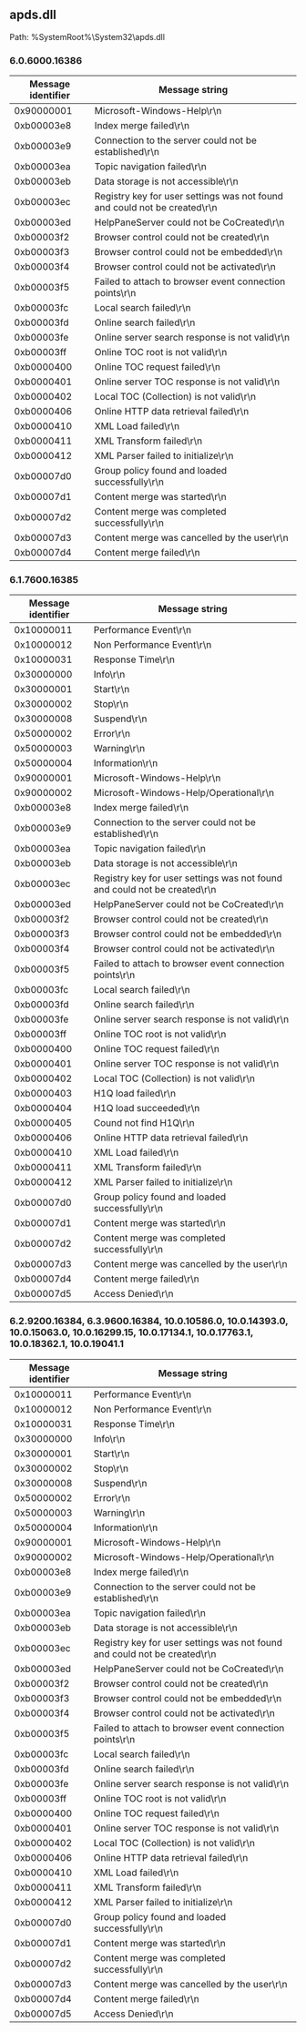 ## apds.dll

Path: %SystemRoot%\System32\apds.dll

### 6.0.6000.16386

Message identifier | Message string
--- | ---
0x90000001 | Microsoft-Windows-Help\r\n
0xb00003e8 | Index merge failed\r\n
0xb00003e9 | Connection to the server could not be established\r\n
0xb00003ea | Topic navigation failed\r\n
0xb00003eb | Data storage is not accessible\r\n
0xb00003ec | Registry key for user settings was not found and could not be created\r\n
0xb00003ed | HelpPaneServer could not be CoCreated\r\n
0xb00003f2 | Browser control could not be created\r\n
0xb00003f3 | Browser control could not be embedded\r\n
0xb00003f4 | Browser control could not be activated\r\n
0xb00003f5 | Failed to attach to browser event connection points\r\n
0xb00003fc | Local search failed\r\n
0xb00003fd | Online search failed\r\n
0xb00003fe | Online server search response is not valid\r\n
0xb00003ff | Online TOC root is not valid\r\n
0xb0000400 | Online TOC request failed\r\n
0xb0000401 | Online server TOC response is not valid\r\n
0xb0000402 | Local TOC (Collection) is not valid\r\n
0xb0000406 | Online HTTP data retrieval failed\r\n
0xb0000410 | XML Load failed\r\n
0xb0000411 | XML Transform failed\r\n
0xb0000412 | XML Parser failed to initialize\r\n
0xb00007d0 | Group policy found and loaded successfully\r\n
0xb00007d1 | Content merge was started\r\n
0xb00007d2 | Content merge was completed successfully\r\n
0xb00007d3 | Content merge was cancelled by the user\r\n
0xb00007d4 | Content merge failed\r\n

### 6.1.7600.16385

Message identifier | Message string
--- | ---
0x10000011 | Performance Event\r\n
0x10000012 | Non Performance Event\r\n
0x10000031 | Response Time\r\n
0x30000000 | Info\r\n
0x30000001 | Start\r\n
0x30000002 | Stop\r\n
0x30000008 | Suspend\r\n
0x50000002 | Error\r\n
0x50000003 | Warning\r\n
0x50000004 | Information\r\n
0x90000001 | Microsoft-Windows-Help\r\n
0x90000002 | Microsoft-Windows-Help/Operational\r\n
0xb00003e8 | Index merge failed\r\n
0xb00003e9 | Connection to the server could not be established\r\n
0xb00003ea | Topic navigation failed\r\n
0xb00003eb | Data storage is not accessible\r\n
0xb00003ec | Registry key for user settings was not found and could not be created\r\n
0xb00003ed | HelpPaneServer could not be CoCreated\r\n
0xb00003f2 | Browser control could not be created\r\n
0xb00003f3 | Browser control could not be embedded\r\n
0xb00003f4 | Browser control could not be activated\r\n
0xb00003f5 | Failed to attach to browser event connection points\r\n
0xb00003fc | Local search failed\r\n
0xb00003fd | Online search failed\r\n
0xb00003fe | Online server search response is not valid\r\n
0xb00003ff | Online TOC root is not valid\r\n
0xb0000400 | Online TOC request failed\r\n
0xb0000401 | Online server TOC response is not valid\r\n
0xb0000402 | Local TOC (Collection) is not valid\r\n
0xb0000403 | H1Q load failed\r\n
0xb0000404 | H1Q load succeeded\r\n
0xb0000405 | Cound not find H1Q\r\n
0xb0000406 | Online HTTP data retrieval failed\r\n
0xb0000410 | XML Load failed\r\n
0xb0000411 | XML Transform failed\r\n
0xb0000412 | XML Parser failed to initialize\r\n
0xb00007d0 | Group policy found and loaded successfully\r\n
0xb00007d1 | Content merge was started\r\n
0xb00007d2 | Content merge was completed successfully\r\n
0xb00007d3 | Content merge was cancelled by the user\r\n
0xb00007d4 | Content merge failed\r\n
0xb00007d5 | Access Denied\r\n

### 6.2.9200.16384, 6.3.9600.16384, 10.0.10586.0, 10.0.14393.0, 10.0.15063.0, 10.0.16299.15, 10.0.17134.1, 10.0.17763.1, 10.0.18362.1, 10.0.19041.1

Message identifier | Message string
--- | ---
0x10000011 | Performance Event\r\n
0x10000012 | Non Performance Event\r\n
0x10000031 | Response Time\r\n
0x30000000 | Info\r\n
0x30000001 | Start\r\n
0x30000002 | Stop\r\n
0x30000008 | Suspend\r\n
0x50000002 | Error\r\n
0x50000003 | Warning\r\n
0x50000004 | Information\r\n
0x90000001 | Microsoft-Windows-Help\r\n
0x90000002 | Microsoft-Windows-Help/Operational\r\n
0xb00003e8 | Index merge failed\r\n
0xb00003e9 | Connection to the server could not be established\r\n
0xb00003ea | Topic navigation failed\r\n
0xb00003eb | Data storage is not accessible\r\n
0xb00003ec | Registry key for user settings was not found and could not be created\r\n
0xb00003ed | HelpPaneServer could not be CoCreated\r\n
0xb00003f2 | Browser control could not be created\r\n
0xb00003f3 | Browser control could not be embedded\r\n
0xb00003f4 | Browser control could not be activated\r\n
0xb00003f5 | Failed to attach to browser event connection points\r\n
0xb00003fc | Local search failed\r\n
0xb00003fd | Online search failed\r\n
0xb00003fe | Online server search response is not valid\r\n
0xb00003ff | Online TOC root is not valid\r\n
0xb0000400 | Online TOC request failed\r\n
0xb0000401 | Online server TOC response is not valid\r\n
0xb0000402 | Local TOC (Collection) is not valid\r\n
0xb0000406 | Online HTTP data retrieval failed\r\n
0xb0000410 | XML Load failed\r\n
0xb0000411 | XML Transform failed\r\n
0xb0000412 | XML Parser failed to initialize\r\n
0xb00007d0 | Group policy found and loaded successfully\r\n
0xb00007d1 | Content merge was started\r\n
0xb00007d2 | Content merge was completed successfully\r\n
0xb00007d3 | Content merge was cancelled by the user\r\n
0xb00007d4 | Content merge failed\r\n
0xb00007d5 | Access Denied\r\n
